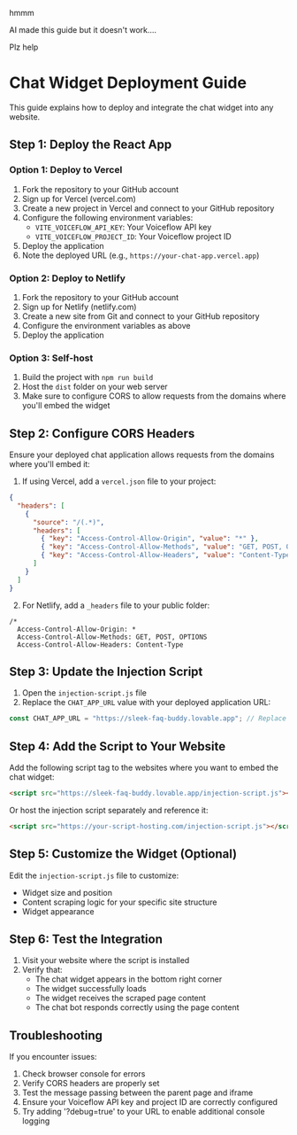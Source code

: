 hmmm


AI made this guide but it doesn't work....

Plz help



# Chat Widget Deployment Guide

This guide explains how to deploy and integrate the chat widget into any website.

## Step 1: Deploy the React App

### Option 1: Deploy to Vercel
1. Fork the repository to your GitHub account
2. Sign up for Vercel (vercel.com)
3. Create a new project in Vercel and connect to your GitHub repository
4. Configure the following environment variables:
   - `VITE_VOICEFLOW_API_KEY`: Your Voiceflow API key
   - `VITE_VOICEFLOW_PROJECT_ID`: Your Voiceflow project ID
5. Deploy the application
6. Note the deployed URL (e.g., `https://your-chat-app.vercel.app`)

### Option 2: Deploy to Netlify
1. Fork the repository to your GitHub account
2. Sign up for Netlify (netlify.com)
3. Create a new site from Git and connect to your GitHub repository
4. Configure the environment variables as above
5. Deploy the application

### Option 3: Self-host
1. Build the project with `npm run build`
2. Host the `dist` folder on your web server
3. Make sure to configure CORS to allow requests from the domains where you'll embed the widget

## Step 2: Configure CORS Headers

Ensure your deployed chat application allows requests from the domains where you'll embed it:

1. If using Vercel, add a `vercel.json` file to your project:
```json
{
  "headers": [
    {
      "source": "/(.*)",
      "headers": [
        { "key": "Access-Control-Allow-Origin", "value": "*" },
        { "key": "Access-Control-Allow-Methods", "value": "GET, POST, OPTIONS" },
        { "key": "Access-Control-Allow-Headers", "value": "Content-Type" }
      ]
    }
  ]
}
```

2. For Netlify, add a `_headers` file to your public folder:
```
/*
  Access-Control-Allow-Origin: *
  Access-Control-Allow-Methods: GET, POST, OPTIONS
  Access-Control-Allow-Headers: Content-Type
```

## Step 3: Update the Injection Script

1. Open the `injection-script.js` file
2. Replace the `CHAT_APP_URL` value with your deployed application URL:

```javascript
const CHAT_APP_URL = "https://sleek-faq-buddy.lovable.app"; // Replace with your actual URL
```

## Step 4: Add the Script to Your Website

Add the following script tag to the websites where you want to embed the chat widget:

```html
<script src="https://sleek-faq-buddy.lovable.app/injection-script.js"></script>
```

Or host the injection script separately and reference it:

```html
<script src="https://your-script-hosting.com/injection-script.js"></script>
```

## Step 5: Customize the Widget (Optional)

Edit the `injection-script.js` file to customize:

- Widget size and position
- Content scraping logic for your specific site structure
- Widget appearance

## Step 6: Test the Integration

1. Visit your website where the script is installed
2. Verify that:
   - The chat widget appears in the bottom right corner
   - The widget successfully loads
   - The widget receives the scraped page content
   - The chat bot responds correctly using the page content

## Troubleshooting

If you encounter issues:

1. Check browser console for errors
2. Verify CORS headers are properly set
3. Test the message passing between the parent page and iframe
4. Ensure your Voiceflow API key and project ID are correctly configured
5. Try adding '?debug=true' to your URL to enable additional console logging
